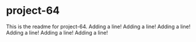 # project-64

This is the readme for project-64.
Adding a line!
Adding a line!
Adding a line!
Adding a line!
Adding a line!
Adding a line!
